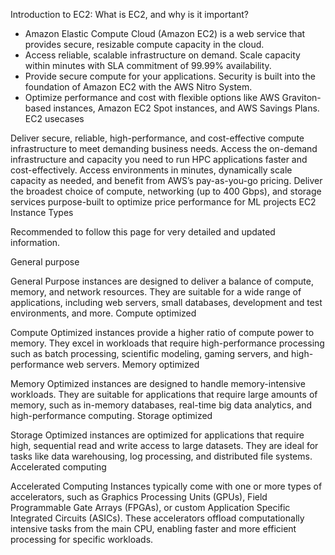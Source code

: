 Introduction to EC2:
What is EC2, and why is it important?

- Amazon Elastic Compute Cloud (Amazon EC2) is a web service that provides secure, resizable compute capacity in the cloud.
- Access reliable, scalable infrastructure on demand. Scale capacity within minutes with SLA commitment of 99.99% availability.
- Provide secure compute for your applications. Security is built into the foundation of Amazon EC2 with the AWS Nitro System.
- Optimize performance and cost with flexible options like AWS Graviton-based instances, Amazon EC2 Spot instances, and AWS Savings Plans.
EC2 usecases

Deliver secure, reliable, high-performance, and cost-effective compute infrastructure to meet demanding business needs.
Access the on-demand infrastructure and capacity you need to run HPC applications faster and cost-effectively.
Access environments in minutes, dynamically scale capacity as needed, and benefit from AWS’s pay-as-you-go pricing.
Deliver the broadest choice of compute, networking (up to 400 Gbps), and storage services purpose-built to optimize price performance for ML projects
EC2 Instance Types

Recommended to follow this page for very detailed and updated information.

General purpose

General Purpose instances are designed to deliver a balance of compute, memory, and network resources. They are suitable for a wide range of applications, including web servers,
small databases, development and test environments, and more.
Compute optimized

Compute Optimized instances provide a higher ratio of compute power to memory. They excel in workloads that require high-performance processing such as batch processing, 
scientific modeling, gaming servers, and high-performance web servers.
Memory optimized

Memory Optimized instances are designed to handle memory-intensive workloads. They are suitable for applications that require large amounts of memory, such as in-memory databases,
real-time big data analytics, and high-performance computing.
Storage optimized

Storage Optimized instances are optimized for applications that require high, sequential read and write access to large datasets. 
They are ideal for tasks like data warehousing, log processing, and distributed file systems.
Accelerated computing

Accelerated Computing Instances typically come with one or more types of accelerators, such as Graphics Processing Units (GPUs),
Field Programmable Gate Arrays (FPGAs), or custom Application Specific Integrated Circuits (ASICs). 
These accelerators offload computationally intensive tasks from the main CPU, enabling faster and more efficient processing for specific workloads.
